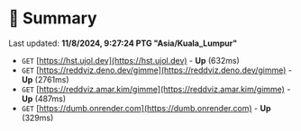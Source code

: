 # 📖 Summary
Last updated: **11/8/2024, 9:27:24 PTG "Asia/Kuala_Lumpur"**

- `GET` [https://hst.ujol.dev](https://hst.ujol.dev) - **Up** (632ms)
- `GET` [https://reddviz.deno.dev/gimme](https://reddviz.deno.dev/gimme) - **Up** (2761ms)
- `GET` [https://reddviz.amar.kim/gimme](https://reddviz.amar.kim/gimme) - **Up** (487ms)
- `GET` [https://dumb.onrender.com](https://dumb.onrender.com) - **Up** (329ms)
